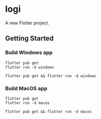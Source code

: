 # logi

A new Flutter project.

## Getting Started

### Build Windows app
```
flutter pub get
flutter run -d windows
```

```
flutter pub get && flutter run -d windows
```

### Build MacOS app
```
flutter pub get
flutter run -d macos
```

```
flutter pub get && flutter run -d macos
```
